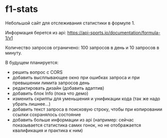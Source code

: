 # f1-stats

Небольшой сайт для отслеживания статистики в формуле 1.

Информация берется из api: https://api-sports.io/documentation/formula-1/v1

Количество запросов ограничено: 100 запросов в день и 10 запросов в минуту.

В будущем планируется:
  - решить вопрос с CORS
  - добавить высплывающее окно при ошибках запроса и при превышении лимита запросов день
  - редактировать дизайн (добавить адаптив)
  - добавить блок Info (пока что демо)
  - изменить скрипты для уменьшения и унификации кода (так же надо убрать лишнее...)
  - добавить текст запроса в поисковую строку, чтобы при копировании ссылки сохранялось состояние
  - добавить больше информации из api (например: сейчас показывается статистика самих гонок, но не отображается квалификация и практика к ним)
